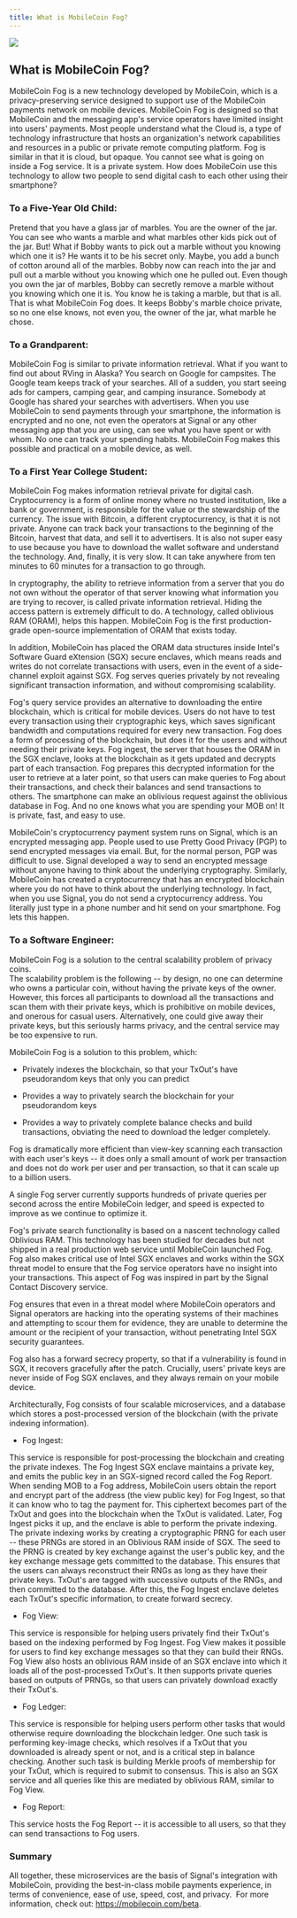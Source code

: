 ```yaml
---
title: What is MobileCoin Fog?
---
```

![](https://raw.githubusercontent.com/mobilecoinofficial/developer-portal/main/images/Fog.png)
## What is MobileCoin Fog?
[What is MobileCoin Fog?]: #what-is-fog

MobileCoin Fog is a new technology developed by MobileCoin, which is a privacy-preserving service designed to support use of the MobileCoin payments network on mobile devices. MobileCoin Fog is designed so that MobileCoin and the messaging app's service operators have limited insight into users' payments. Most people understand what the Cloud is, a type of technology infrastructure that hosts an organization's network capabilities and resources in a public or private remote computing platform. Fog is similar in that it is cloud, but opaque. You cannot see what is going on inside a Fog service. It is a private system. How does MobileCoin use this technology to allow two people to send digital cash to each other using their smartphone?

### To a Five-Year Old Child:

Pretend that you have a glass jar of marbles. You are the owner of the jar. You can see who wants a marble and what marbles other kids pick out of the jar. But! What if Bobby wants to pick out a marble without you knowing which one it is? He wants it to be his secret only. Maybe, you add a bunch of cotton around all of the marbles. Bobby now can reach into the jar and pull out a marble without you knowing which one he pulled out. Even though you own the jar of marbles, Bobby can secretly remove a marble without you knowing which one it is. You know he is taking a marble, but that is all. That is what MobileCoin Fog does. It keeps Bobby's marble choice private, so no one else knows, not even you, the owner of the jar, what marble he chose.

### To a Grandparent:

MobileCoin Fog is similar to private information retrieval. What if you want to find out about RVing in Alaska? You search on Google for campsites. The Google team keeps track of your searches. All of a sudden, you start seeing ads for campers, camping gear, and camping insurance. Somebody at Google has shared your searches with advertisers. When you use MobileCoin to send payments through your smartphone, the information is encrypted and no one, not even the operators at Signal or any other messaging app that you are using, can see what you have spent or with whom. No one can track your spending habits. MobileCoin Fog makes this possible and practical on a mobile device, as well.

### To a First Year College Student:

MobileCoin Fog makes information retrieval private for digital cash. Cryptocurrency is a form of online money where no trusted institution, like a bank or government, is responsible for the value or the stewardship of the currency. The issue with Bitcoin, a different cryptocurrency, is that it is not private. Anyone can track back your transactions to the beginning of the Bitcoin, harvest that data, and sell it to advertisers. It is also not super easy to use because you have to download the wallet software and understand the technology. And, finally, it is very slow. It can take anywhere from ten minutes to 60 minutes for a transaction to go through.

In cryptography, the ability to retrieve information from a server that you do not own without the operator of that server knowing what information you are trying to recover, is called private information retrieval. Hiding the access pattern is extremely difficult to do. A technology, called oblivious RAM (ORAM), helps this happen. MobileCoin Fog is the first production-grade open-source implementation of ORAM that exists today.

In addition, MobileCoin has placed the ORAM data structures inside Intel's Software Guard eXtension (SGX) secure enclaves, which means reads and writes do not correlate transactions with users, even in the event of a side-channel exploit against SGX. Fog serves queries privately by not revealing significant transaction information, and without compromising scalability.

Fog's query service provides an alternative to downloading the entire blockchain, which is critical for mobile devices. Users do not have to test every transaction using their cryptographic keys, which saves significant bandwidth and computations required for every new transaction. Fog does a form of processing of the blockchain, but does it for the users and without needing their private keys. Fog ingest, the server that houses the ORAM in the SGX enclave, looks at the blockchain as it gets updated and decrypts part of each transaction. Fog prepares this decrypted information for the user to retrieve at a later point, so that users can make queries to Fog about their transactions, and check their balances and send transactions to others. The smartphone can make an oblivious request against the oblivious database in Fog. And no one knows what you are spending your MOB on! It is private, fast, and easy to use.

MobileCoin's cryptocurrency payment system runs on Signal, which is an encrypted messaging app. People used to use Pretty Good Privacy (PGP) to send encrypted messages via email. But, for the normal person, PGP was difficult to use. Signal developed a way to send an encrypted message without anyone having to think about the underlying cryptography. Similarly, MobileCoin has created a cryptocurrency that has an encrypted blockchain where you do not have to think about the underlying technology. In fact, when you use Signal, you do not send a cryptocurrency address. You literally just type in a phone number and hit send on your smartphone. Fog lets this happen.

### To a Software Engineer:

MobileCoin Fog is a solution to the central scalability problem of privacy coins.\
The scalability problem is the following -- by design, no one can determine who owns a particular coin, without having the private keys of the owner. However, this forces all participants to download all the transactions and scan them with their private keys, which is prohibitive on mobile devices, and onerous for casual users. Alternatively, one could give away their private keys, but this seriously harms privacy, and the central service may be too expensive to run.

MobileCoin Fog is a solution to this problem, which:

-   Privately indexes the blockchain, so that your TxOut's have pseudorandom keys that only you can predict

-   Provides a way to privately search the blockchain for your pseudorandom keys

-   Provides a way to privately complete balance checks and build transactions, obviating the need to download the ledger completely.

Fog is dramatically more efficient than view-key scanning each transaction with each user's keys -- it does only a small amount of work per transaction and does not do work per user and per transaction, so that it can scale up to a billion users.

A single Fog server currently supports hundreds of private queries per second across the entire MobileCoin ledger, and speed is expected to improve as we continue to optimize it.

Fog's private search functionality is based on a nascent technology called Oblivious RAM. This technology has been studied for decades but not shipped in a real production web service until MobileCoin launched Fog. Fog also makes critical use of Intel SGX enclaves and works within the SGX threat model to ensure that the Fog service operators have no insight into your transactions. This aspect of Fog was inspired in part by the Signal Contact Discovery service.

Fog ensures that even in a threat model where MobileCoin operators and Signal operators are hacking into the operating systems of their machines and attempting to scour them for evidence, they are unable to determine the amount or the recipient of your transaction, without penetrating Intel SGX security guarantees.

Fog also has a forward secrecy property, so that if a vulnerability is found in SGX, it recovers gracefully after the patch. Crucially, users' private keys are never inside of Fog SGX enclaves, and they always remain on your mobile device.

Architecturally, Fog consists of four scalable microservices, and a database which stores a post-processed version of the blockchain (with the private indexing information).

-   Fog Ingest:

This service is responsible for post-processing the blockchain and creating the private indexes. The Fog Ingest SGX enclave maintains a private key, and emits the public key in an SGX-signed record called the Fog Report. When sending MOB to a Fog address, MobileCoin users obtain the report and encrypt part of the address (the view public key) for Fog Ingest, so that it can know who to tag the payment for. This ciphertext becomes part of the TxOut and goes into the blockchain when the TxOut is validated. Later, Fog Ingest picks it up, and the enclave is able to perform the private indexing. The private indexing works by creating a cryptographic PRNG for each user -- these PRNGs are stored in an Oblivious RAM inside of SGX. The seed to the PRNG is created by key exchange against the user's public key, and the key exchange message gets committed to the database. This ensures that the users can always reconstruct their RNGs as long as they have their private keys. TxOut's are tagged with successive outputs of the RNGs, and then committed to the database. After this, the Fog Ingest enclave deletes each TxOut's specific information, to create forward secrecy.

-   Fog View:

This service is responsible for helping users privately find their TxOut's based on the indexing performed by Fog Ingest. Fog View makes it possible for users to find key exchange messages so that they can build their RNGs. Fog View also hosts an oblivious RAM inside of an SGX enclave into which it loads all of the post-processed TxOut's. It then supports private queries based on outputs of PRNGs, so that users can privately download exactly their TxOut's.

-   Fog Ledger:

This service is responsible for helping users perform other tasks that would otherwise require downloading the blockchain ledger. One such task is performing key-image checks, which resolves if a TxOut that you downloaded is already spent or not, and is a critical step in balance checking. Another such task is building Merkle proofs of membership for your TxOut, which is required to submit to consensus. This is also an SGX service and all queries like this are mediated by oblivious RAM, similar to Fog View.

-   Fog Report:

This service hosts the Fog Report -- it is accessible to all users, so that they can send transactions to Fog users.

### Summary

All together, these microservices are the basis of Signal's integration with MobileCoin, providing the best-in-class mobile payments experience, in terms of convenience, ease of use, speed, cost, and privacy.  For more information, check out: <https://mobilecoin.com/beta>.

